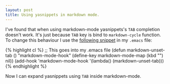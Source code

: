 ```yaml
---
layout: post
title: Using yasnippets in markdown mode.
---
```

I've found that when using markdown-mode yasnippets's `TAB` completion doesn't work. It's just because `TAB` key is bind to `markdown-cycle` function. To change this behaviour I use the [following snippet](http://snipplr.com/view/7970/test/) in my `.emacs` file:

{% highlight cl %}
;; This goes into my .emacs file
(defun markdown-unset-tab ()
  "markdown-mode-hook"
  (define-key markdown-mode-map (kbd "<tab>") nil))
(add-hook 'markdown-mode-hook '(lambda() (markdown-unset-tab)))
{% endhighlight %}

Now I can expand yasnippets using `TAB` inside markdown-mode.
